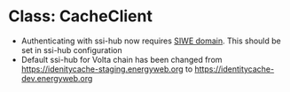 # Class: CacheClient

- Authenticating with ssi-hub now requires [SIWE domain](https://eips.ethereum.org/EIPS/eip-4361#message-field-descriptions). This should be set in ssi-hub configuration
- Default ssi-hub for Volta chain has been changed from https://idenitycache-staging.energyweb.org to https://identitycache-dev.energyweb.org
